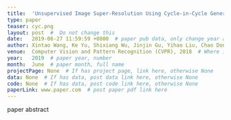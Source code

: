 ```yaml
---
title:  'Unsupervised Image Super-Resolution Using Cycle-in-Cycle Generative Adversarial Networks'  #  Paper title, covered by ''
type: paper
teaser: cyc.png
layout: post  #  Do not change this
date:   2019-06-27 11:59:59 +0800  # paper pub data, only change year and month according to this format
author: Xintao Wang, Ke Yu, Shixiang Wu, Jinjin Gu, Yihao Liu, Chao Dong, Yu Qiao, and Chen Change Loy  # authors information
venue:  Computer Vision and Pattern Recognition (CVPR), 2018  # Where it be, ICCV and CVPR remove IEEE Conference on, 
year:   2019  # paper year, number
month:  June  # paper month, full name
projectPage: None  # If has project page, link here, otherwise None
data: None  # If has data, post data link here, otherwise None
code: None  # If has data, post code link here, otherwise None
paperLink: www.paper.com  # post paper pdf link here
---
```


paper abstract
